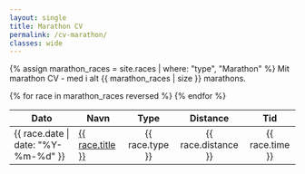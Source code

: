 ```yaml
---
layout: single
title: Marathon CV
permalink: /cv-marathon/
classes: wide
---
```

{% assign marathon_races = site.races | where: "type", "Marathon" %}
Mit marathon CV - med i alt {{ marathon_races | size }} marathons.
<table>
  <thead>
    <tr>
      <th>Dato</th>
      <th>Navn</th>
      <th style="text-align: center">Type</th>
      <th style="text-align: center">Distance</th>
      <th style="text-align: center">Tid</th>
    </tr>
  </thead>
  <tbody>
{% for race in marathon_races reversed %}
    <tr>
        <td>{{ race.date | date: "%Y-%m-%d" }}</td>
        <td><a href="{{ race.url }}">{{ race.title }}</a></td>
        <td style="text-align: center">{{ race.type }}</td>
        <td style="text-align: center">{{ race.distance }}</td>
        <td style="text-align: center">{{ race.time }}</td>
    </tr>
{% endfor %}
  </tbody>
</table>